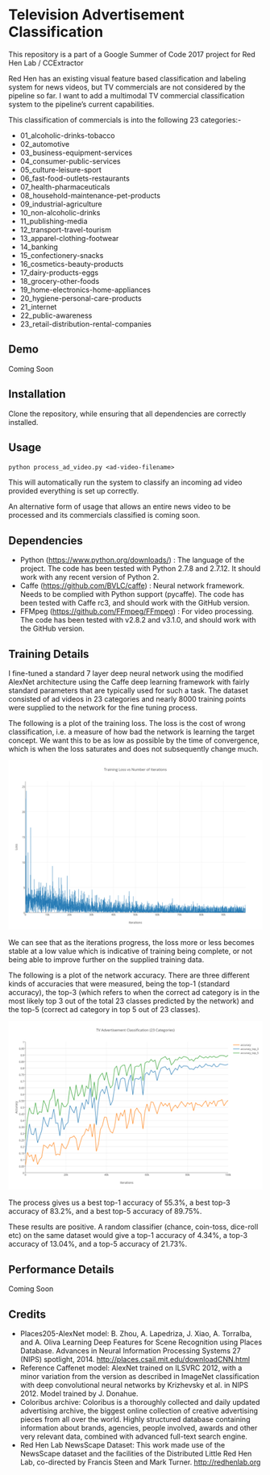 # Television Advertisement Classification

This repository is a part of a Google Summer of Code 2017 project for Red Hen Lab / CCExtractor

Red Hen has an existing visual feature based classification and labeling system for news videos, but TV commercials are not considered by the pipeline so far. I want to add a multimodal TV commercial classification system to the pipeline’s current capabilities.

This classification of commercials is into the following 23 categories:-
* 01_alcoholic-drinks-tobacco
* 02_automotive
* 03_business-equipment-services
* 04_consumer-public-services
* 05_culture-leisure-sport
* 06_fast-food-outlets-restaurants
* 07_health-pharmaceuticals
* 08_household-maintenance-pet-products
* 09_industrial-agriculture
* 10_non-alcoholic-drinks
* 11_publishing-media
* 12_transport-travel-tourism
* 13_apparel-clothing-footwear
* 14_banking
* 15_confectionery-snacks
* 16_cosmetics-beauty-products
* 17_dairy-products-eggs
* 18_grocery-other-foods
* 19_home-electronics-home-appliances
* 20_hygiene-personal-care-products
* 21_internet
* 22_public-awareness
* 23_retail-distribution-rental-companies

## Demo

Coming Soon

## Installation
Clone the repository, while ensuring that all dependencies are correctly installed.

## Usage

`python process_ad_video.py <ad-video-filename>`

This will automatically run the system to classify an incoming ad video provided everything is set up correctly.

An alternative form of usage that allows an entire news video to be processed and its commercials classified is coming soon.

## Dependencies
- Python (https://www.python.org/downloads/) : The language of the project. The code has been tested with Python 2.7.8 and 2.7.12. It should work with any recent version of Python 2.
- Caffe (https://github.com/BVLC/caffe) : Neural network framework. Needs to be complied with Python support (pycaffe). The code has been tested with Caffe rc3, and should work with the GitHub version.
- FFMpeg (https://github.com/FFmpeg/FFmpeg) : For video processing. The code has been tested with v2.8.2 and v3.1.0, and should work with the GitHub version.

## Training Details

I fine-tuned a standard 7 layer deep neural network using the modified AlexNet architecture using the Caffe deep learning framework with fairly standard parameters that are typically used for such a task. The dataset consisted of ad videos in 23 categories and nearly 8000 training points were supplied to the network for the fine tuning process.

The following is a plot of the training loss. The loss is the cost of wrong classification, i.e. a measure of how bad the network is learning the target concept. We want this to be as low as possible by the time of convergence, which is when the loss saturates and does not subsequently change much.

![Training Loss](static/loss-vs-iters.png "Training Loss vs Iterations")

We can see that as the iterations progress, the loss more or less becomes stable at a low value which is indicative of training being complete, or not being able to improve further on the supplied training data.

The following is a plot of the network accuracy. There are three different kinds of accuracies that were measured, being the top-1 (standard accuracy), the top-3 (which refers to when the correct ad category is in the most likely top 3 out of the total 23 classes predicted by the network) and the top-5 (correct ad category in top 5 out of 23 classes).

![Accuracy](static/accuracy-vs-iters.png "Accuracy vs Iterations")

The process gives us a best top-1 accuracy of 55.3%, a best top-3 accuracy of 83.2%, and a best top-5 accuracy of 89.75%.

These results are positive. A random classifier (chance, coin-toss, dice-roll etc) on the same dataset would give a top-1 accuracy of 4.34%, a top-3 accuracy of 13.04%, and a top-5 accuracy of 21.73%.

## Performance Details

Coming Soon

## Credits
- Places205-AlexNet model: 
	B. Zhou, A. Lapedriza, J. Xiao, A. Torralba, and A. Oliva
	Learning Deep Features for Scene Recognition using Places Database.
	Advances in Neural Information Processing Systems 27 (NIPS) spotlight, 2014.
	http://places.csail.mit.edu/downloadCNN.html
- Reference Caffenet model:
	AlexNet trained on ILSVRC 2012, with a minor variation from the version as described in ImageNet classification with deep convolutional neural networks by Krizhevsky et al. in NIPS 2012. Model trained by J. Donahue.
- Coloribus archive:
	Coloribus is a thoroughly collected and daily updated advertising archive, the biggest online collection of creative advertising pieces from all over the world. Highly structured database containing information about brands, agencies, people involved, awards and other very relevant data, combined with advanced full-text search engine.
- Red Hen Lab NewsScape Dataset:
	This work made use of the NewsScape dataset and the facilities of the Distributed Little Red Hen Lab, co-directed by Francis Steen and Mark Turner.
	http://redhenlab.org
